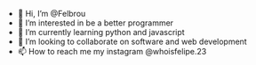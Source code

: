 - 👋 Hi, I’m @Felbrou
- 👀 I’m interested in be a better programmer
- 🌱 I’m currently learning python and javascript
- 💞️ I’m looking to collaborate on software and web development
- 📫 How to reach me my instagram @whoisfelipe.23

<!---
Felbrou/Felbrou is a ✨ special ✨ repository because its `README.md` (this file) appears on your GitHub profile.
You can click the Preview link to take a look at your changes.
--->
